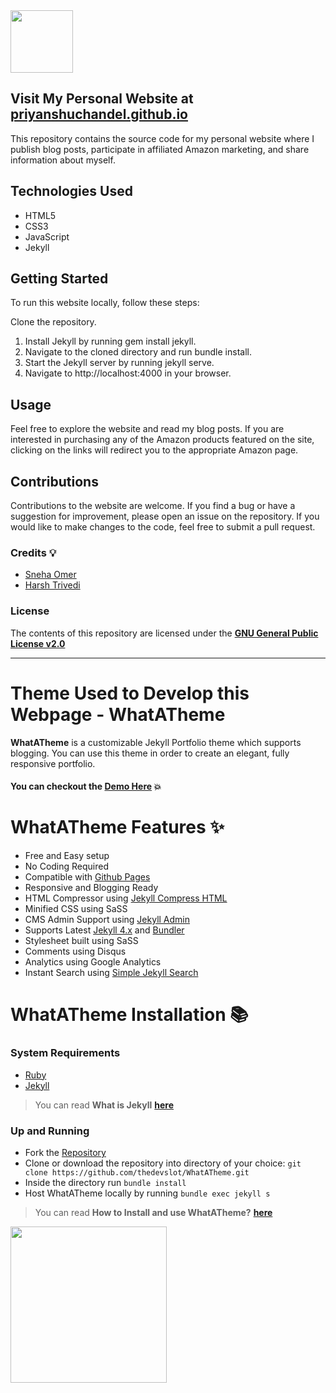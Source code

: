 <img src="https://priyanshuchandel.github.io/assets/images/logo.png" data-canonical-src="https://priyanshuchandel.github.io/assets/images/logo.png" width="100" height="100"/>

## Visit My Personal Website at [priyanshuchandel.github.io](https://priyanshuchandel.github.io)
This repository contains the source code for my personal website where I publish blog posts, participate in affiliated Amazon marketing, and share information about myself.

## Technologies Used
- HTML5
- CSS3
- JavaScript
- Jekyll

## Getting Started
To run this website locally, follow these steps:

Clone the repository.
1. Install Jekyll by running gem install jekyll.
2. Navigate to the cloned directory and run bundle install.
3. Start the Jekyll server by running jekyll serve.
4. Navigate to http://localhost:4000 in your browser.

## Usage
Feel free to explore the website and read my blog posts. If you are interested in purchasing any of the Amazon products featured on the site, clicking on the links will redirect you to the appropriate Amazon page.

## Contributions
Contributions to the website are welcome. If you find a bug or have a suggestion for improvement, please open an issue on the repository. If you would like to make changes to the code, feel free to submit a pull request.


### Credits :bulb:
* [Sneha Omer](http://sassyecoder.github.io/)
* [Harsh Trivedi](http://harsh98trivedi.github.io/)

### License
The contents of this repository are licensed under the [**GNU General Public License v2.0**](https://github.com/thedevslot/WhatATheme/blob/master/LICENSE)

---
# Theme Used to Develop this Webpage - WhatATheme
**WhatATheme** is a customizable Jekyll Portfolio theme which supports blogging. You can use this theme in order to create an elegant, fully responsive portfolio.

#### You can checkout the [**Demo Here**](https://thedevslot.github.io/WhatATheme/) :boom:

# WhatATheme Features :sparkles:
* Free and Easy setup
* No Coding Required
* Compatible with [Github Pages](https://pages.github.com/)
* Responsive and Blogging Ready
* HTML Compressor using [Jekyll Compress HTML](https://jch.penibelst.de/)
* Minified CSS using SaSS
* CMS Admin Support using [Jekyll Admin](https://jekyll.github.io/jekyll-admin/)
* Supports Latest [Jekyll 4.x](https://jekyllrb.com/) and [Bundler](https://bundler.io/)
* Stylesheet built using SaSS
* Comments using Disqus
* Analytics using Google Analytics
* Instant Search using [Simple Jekyll Search](https://github.com/christian-fei/Simple-Jekyll-Search/)

# WhatATheme Installation :books:
### System Requirements
* [Ruby](https://www.ruby-lang.org/en/)
* [Jekyll](https://jekyllrb.com/)
> You can read **What is Jekyll** [**here**](https://thedevslot.github.io/WhatATheme/blog/what-is-jekyll-how-to-use-it)
### Up and Running
* Fork the [Repository](https://github.com/thedevslot/WhatATheme/)
* Clone or download the repository into directory of your choice: `git clone https://github.com/thedevslot/WhatATheme.git`
* Inside the directory run `bundle install`
* Host WhatATheme locally by running `bundle exec jekyll s`

> You can read **How to Install and use WhatATheme?** [**here**](https://thedevslot.github.io/WhatATheme/blog/how-to-install-whatatheme)

[<img src="https://i.imgur.com/TVI946Z.png" width="250" />](https://youtu.be/VfPa2c9kwhQ)
